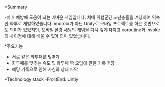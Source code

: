 *Summary

-치매 예방에 도움이 되는 가벼운 게임입니다. 치매 위험군인 노년층들을 겨냥하여 익숙한 화투로 개발하였습니다.
Android가 아닌 Unity로 모바일 프로젝트를 하는 것만으로도 의미가 있었지만, 모바일 환경 세팅의 개념을 다시 깊게 다지고 coroutine과 invoke 의 차이점에 대해 배울 수 있어 의미 있었습니다.

*주요기능
- 서로 같은 화투패를 맞추기
- 화투패를 맞추는 속도 및 화투패 짝 오답에 관한 기록 저장
- 해당 기록으로 인해 자신의 상태 파악

*Technology stack
-FrontEnd: Untiy
